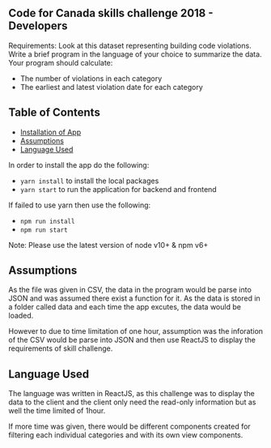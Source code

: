 ## Code for Canada skills challenge 2018 - Developers

Requirements: Look at this dataset representing building code violations. Write a brief program in the language of your choice to summarize the data. Your program should calculate:
-	The number of violations in each category
-	The earliest and latest violation date for each category

## Table of Contents
- [Installation of App](#installation-of-app)
- [Assumptions](#assumptions)
- [Language Used](#language-used)

In order to install the app do the following:

* `yarn install` to install the local packages
* `yarn start` to run the application for backend and frontend

If failed to use yarn then use the following:

* `npm run install`
* `npm run start`

Note: Please use the latest version of node v10+ & npm v6+ 

## Assumptions
As the file was given in CSV, the data in the program would be parse into JSON and was assumed there exist a function for it. As the data is stored in a
folder called data and each time the app excutes, the data would be loaded.

However to due to time limitation of one hour, assumption was the inforation of the CSV would be parse into JSON and then use ReactJS to display the
requirements of skill challenge.

## Language Used
The language was written in ReactJS, as this challenge was to display the data to the client and the client only need the read-only information but as well the time limited of 1hour. 

If more time was given, there would be different components created for filtering each individual categories and with its own view components.
